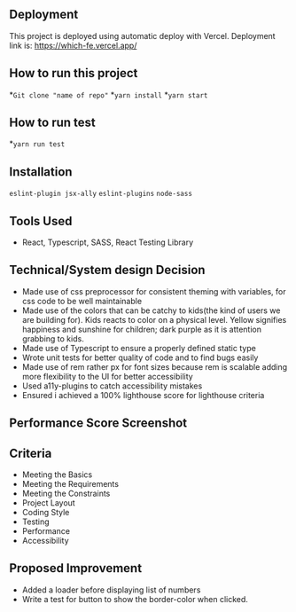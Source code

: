 ## **Deployment**
This project is deployed using automatic deploy with Vercel.
Deployment link is: https://which-fe.vercel.app/

## **How to run this project**
*```Git clone "name of repo"```
*```yarn install```
*```yarn start```

## **How to run test**
*```yarn run test```


## **Installation**
 ```eslint-plugin jsx-ally```
```eslint-plugins```
```node-sass```

## **Tools Used**
* React, Typescript, SASS, React Testing Library

## **Technical/System design Decision**
* Made use of css preprocessor for consistent theming with variables, for css code to be well maintainable
* Made use of the colors that can be catchy to kids(the kind of users we are building for). Kids reacts to color on a physical level. Yellow signifies       happiness and sunshine for children; dark purple as it is attention grabbing to kids.
* Made use of Typescript to ensure a properly defined static type
* Wrote unit tests for better quality of code and to find bugs easily
* Made use of rem rather px for font sizes because rem is scalable adding more flexibility to the UI for better accessibility
* Used a11y-plugins to catch accessibility mistakes
* Ensured i achieved a 100% lighthouse score for lighthouse criteria

## **Performance Score Screenshot**


## **Criteria**
* Meeting the Basics
* Meeting the Requirements
* Meeting the Constraints
* Project Layout
* Coding Style
* Testing
* Performance
* Accessibility


## **Proposed Improvement**
* Added a loader before displaying list of numbers
* Write a test for button to show the border-color when clicked. 



